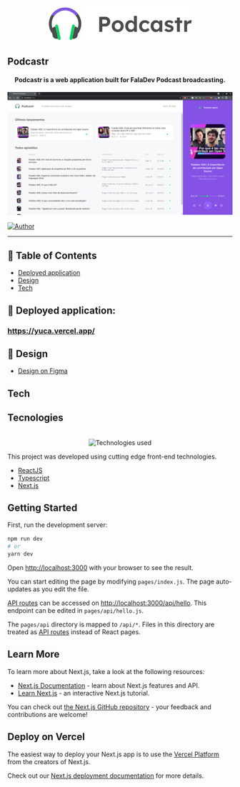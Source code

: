 <div align="center">
  <img src=".github/images/podcastr-logo.svg" alt="Podcastr logo">
</div>

## Podcastr

<h4 align="center">
  Podcastr is a web application built for FalaDev Podcast broadcasting.
</h4>

<p align="center">
   <img src=".github/images/Podcastr.png" />
</p>

[![Author](https://img.shields.io/badge/author-GabrielVarela-9164fa?style=flat-square)](https://github.com/gabrielvrl)

---

## :pushpin: Table of Contents

-   [Deployed application](#rocket-deployed-application)
-   [Design](#art-design)
-   [Tech](#tech)

## :rocket: Deployed application:

### https://yuca.vercel.app/

## :art: Design

-   [Design on Figma](https://www.figma.com/file/UwFEntsHpHYJlHNQAQr4gA/Podcastr/duplicate)

## Tech

## Tecnologies

<div align="center">
  <br />
  <img src=".github/tech-logos.png" alt="Technologies used">
</div>

This project was developed using cutting edge front-end technologies.

-   [ReactJS](https://reactjs.org/)
-   [Typescript](https://www.typescriptlang.org/)
-   [Next.js](https://nextjs.org/)

## Getting Started

First, run the development server:

```bash
npm run dev
# or
yarn dev
```

Open [http://localhost:3000](http://localhost:3000) with your browser to see the result.

You can start editing the page by modifying `pages/index.js`. The page auto-updates as you edit the file.

[API routes](https://nextjs.org/docs/api-routes/introduction) can be accessed on [http://localhost:3000/api/hello](http://localhost:3000/api/hello). This endpoint can be edited in `pages/api/hello.js`.

The `pages/api` directory is mapped to `/api/*`. Files in this directory are treated as [API routes](https://nextjs.org/docs/api-routes/introduction) instead of React pages.

## Learn More

To learn more about Next.js, take a look at the following resources:

-   [Next.js Documentation](https://nextjs.org/docs) - learn about Next.js features and API.
-   [Learn Next.js](https://nextjs.org/learn) - an interactive Next.js tutorial.

You can check out [the Next.js GitHub repository](https://github.com/vercel/next.js/) - your feedback and contributions are welcome!

## Deploy on Vercel

The easiest way to deploy your Next.js app is to use the [Vercel Platform](https://vercel.com/new?utm_medium=default-template&filter=next.js&utm_source=create-next-app&utm_campaign=create-next-app-readme) from the creators of Next.js.

Check out our [Next.js deployment documentation](https://nextjs.org/docs/deployment) for more details.
